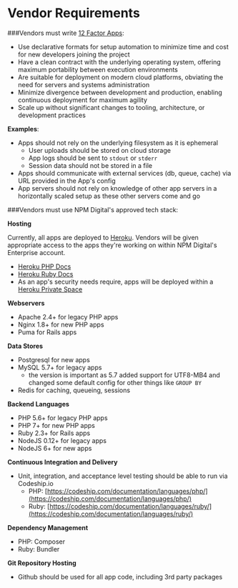 Vendor Requirements
===================

###Vendors must write [12 Factor Apps](http://12factor.net/):

- Use declarative formats for setup automation to minimize time and cost for new developers joining the project
- Have a clean contract with the underlying operating system, offering maximum portability between execution environments
- Are suitable for deployment on modern cloud platforms, obviating the need for servers and systems administration
- Minimize divergence between development and production, enabling continuous deployment for maximum agility
- Scale up without significant changes to tooling, architecture, or development practices

**Examples**:

- Apps should not rely on the underlying filesystem as it is ephemeral
    - User uploads should be stored on cloud storage
    - App logs should be sent to `stdout` or `stderr`
    - Session data should not be stored in a file
- Apps should communicate with external services (db, queue, cache) via URL provided in the App's config
- App servers should not rely on knowledge of other app servers in a horizontally scaled setup as these other servers come and go

###Vendors must use NPM Digital's approved tech stack:

**Hosting**

Currently, all apps are deployed to [Heroku](https://heroku.com). Vendors will be given appropriate access to the apps they're working on within NPM Digital's Enterprise account.

- [Heroku PHP Docs](https://devcenter.heroku.com/categories/php)
- [Heroku Ruby Docs](https://devcenter.heroku.com/categories/ruby)
- As an app's security needs require, apps will be deployed within a [Heroku Private Space](https://www.heroku.com/private-spaces)

**Webservers**

- Apache 2.4+ for legacy PHP apps
- Nginx 1.8+ for new PHP apps
- Puma for Rails apps

**Data Stores**

- Postgresql for new apps
- MySQL 5.7+ for legacy apps
    - the version is important as 5.7 added support for UTF8-MB4 and changed some default config for other things like `GROUP BY`
- Redis for caching, queueing, sessions

**Backend Languages**

- PHP 5.6+ for legacy PHP apps
- PHP 7+ for new PHP apps
- Ruby 2.3+ for Rails apps
- NodeJS 0.12+ for legacy apps
- NodeJS 6+ for new apps

**Continuous Integration and Delivery**

- Unit, integration, and acceptance level testing should be able to run via Codeship.io
    - PHP: [https://codeship.com/documentation/languages/php/](https://codeship.com/documentation/languages/php/)
    - Ruby: [https://codeship.com/documentation/languages/ruby/](https://codeship.com/documentation/languages/ruby/)

**Dependency Management**

- PHP: Composer
- Ruby: Bundler

**Git Repository Hosting**

- Github should be used for all app code, including 3rd party packages
